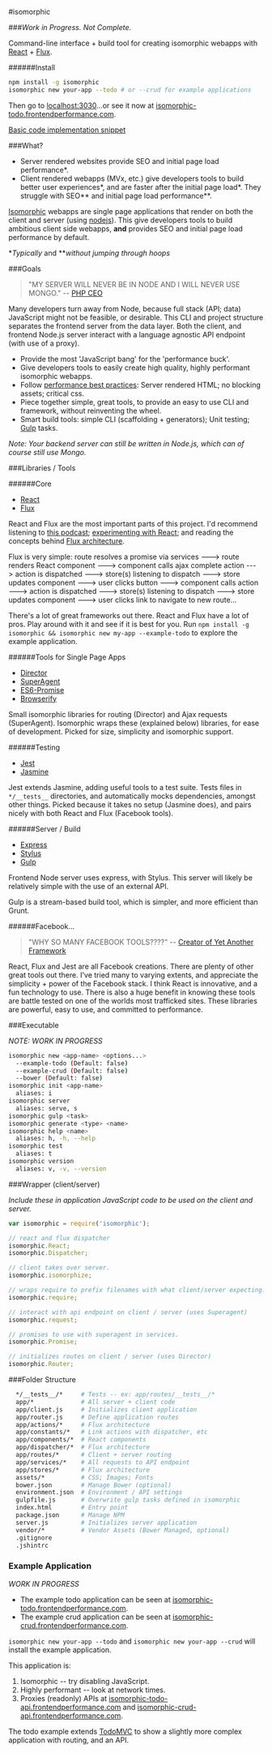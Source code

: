 #isomorphic

###_Work in Progress. Not Complete._

Command-line interface + build tool for creating isomorphic webapps with [React](http://facebook.github.io/react/) + [Flux](http://facebook.github.io/flux/).

######Install
```sh
npm install -g isomorphic
isomorphic new your-app --todo # or --crud for example applications
```
Then go to [localhost:3030](http://localhost:3030)...or see it now at [isomorphic-todo.frontendperformance.com](isomorphic-todo.frontendperformance.com).

[Basic code implementation snippet](https://github.com/frontendperformance/isomorphic/wiki/Basic-Implementation
)


###What?

- Server rendered websites provide SEO and initial page load performance\*.
- Client rendered webapps (MVx, etc.) give developers tools to build better user experiences\*, and are faster after the initial page load\*. They struggle with SEO\*\* and initial page load performance\*\*.

[Isomorphic](http://nerds.airbnb.com/isomorphic-javascript-future-web-apps/) webapps are single page applications that render on both the client and server (using [nodejs](http://nodejs.org/)). This give developers tools to build ambitious client side webapps, **and** provides SEO and initial page load performance by default.

\*_Typically_ and \*\*_without jumping through hoops_

###Goals

> "MY SERVER WILL NEVER BE IN NODE AND I WILL NEVER USE MONGO." -- [PHP CEO](https://twitter.com/PHP_CEO)

Many developers turn away from Node, because full stack (API; data) JavaScript might not be feasible, or desirable. This CLI and project structure separates the frontend server from the data layer. Both the client, and frontend Node.js server interact with a language agnostic API endpoint (with use of a proxy).

- Provide the most 'JavaScript bang' for the 'performance buck'.
- Give developers tools to easily create high quality, highly performant isomorphic webapps.
- Follow [performance best practices](https://developers.google.com/speed/docs/best-practices/rules_intro): Server rendered HTML; no blocking assets; critical css.
- Piece together simple, great tools, to provide an easy to use CLI and framework, without reinventing the wheel.
- Smart build tools: simple CLI (scaffolding + generators); Unit testing; [Gulp](http://gulpjs.com/) tasks.

*Note: Your backend server can still be written in Node.js, which can of course still use Mongo.*

###Libraries / Tools

######Core

- [React](http://facebook.github.io/react/)
- [Flux](http://facebook.github.io/flux/)

React and Flux are the most important parts of this project. I'd recommend listening to [this podcast](http://javascriptjabber.com/073-jsj-react-with-pete-hunt-and-jordan-walke/); [experimenting with React](http://facebook.github.io/react/); and reading the concepts behind [Flux architecture](http://facebook.github.io/react/docs/flux-overview.html).

Flux is very simple: route resolves a promise via services ---> route renders React component ---> component calls ajax complete action ---> action is dispatched ---> store(s) listening to dispatch ---> store updates component ---> user clicks button ---> component calls action ---> action is dispatched ---> store(s) listening to dispatch ---> store updates component ---> user clicks link to navigate to new route...

There's a lot of great frameworks out there. React and Flux have a lot of pros. Play around with it and see if it is best for you. Run `npm install -g isomorphic && isomorphic new my-app --example-todo` to explore the example application.

######Tools for Single Page Apps

- [Director](https://github.com/flatiron/director)
- [SuperAgent](https://github.com/visionmedia/superagent)
- [ES6-Promise](https://github.com/jakearchibald/es6-promise)
- [Browserify](https://github.com/substack/node-browserify)

Small isomorphic libraries for routing (Director) and Ajax requests (SuperAgent). Isomorphic wraps these (explained below) libraries, for ease of development. Picked for size, simplicity and isomorphic support.

######Testing

- [Jest](http://facebook.github.io/jest/)
- [Jasmine](http://jasmine.github.io/)

Jest extends Jasmine, adding useful tools to a test suite. Tests files in `*/__tests__` directories, and automatically mocks dependencies, amongst other things. Picked because it takes no setup (Jasmine does), and pairs nicely with both React and Flux (Facebook tools).

######Server / Build

- [Express](http://expressjs.com/)
- [Stylus](http://learnboost.github.io/stylus/)
- [Gulp](http://gulpjs.com/)

Frontend Node server uses express, with Stylus. This server will likely be relatively simple with the use of an external API.

Gulp is a stream-based build tool, which is simpler, and more efficient than Grunt.

######Facebook...
> "WHY SO MANY FACEBOOK TOOLS????" -- [Creator of Yet Another Framework](http://blog.tastejs.com/yet-another-framework-syndrome-yafs)

React, Flux and Jest are all Facebook creations. There are plenty of other great tools out there. I've tried many to varying extents, and appreciate the simplicity + power of the Facebook stack. I think React is innovative, and a fun technology to use. There is also a huge benefit in knowing these tools are battle tested on one of the worlds most trafficked sites. These libraries are powerful, easy to use, and committed to performance.

###Executable

*NOTE: WORK IN PROGRESS*

```sh
isomorphic new <app-name> <options...>
  --example-todo (Default: false)
  --example-crud (Default: false)
  --bower (Default: false)
isomorphic init <app-name>
  aliases: i
isomorphic server
  aliases: serve, s
isomorphic gulp <task>
isomorphic generate <type> <name>
isomorphic help <name>
  aliases: h, -h, --help
isomorphic test
  aliases: t
isomorphic version
  aliases: v, -v, --version
```

###Wrapper (client/server)

*Include these in application JavaScript code to be used on the client and server.*

```javascript
var isomorphic = require('isomorphic');

// react and flux dispatcher
isomorphic.React;
isomorphic.Dispatcher;

// client takes over server.
isomorphic.isomorphize;

// wraps require to prefix filenames with what client/server expecting.
isomorphic.require;

// interact with api endpoint on client / server (uses Superagent)
isomorphic.request;

// promises to use with superagent in services.
isomorphic.Promise;

// initializes routes on client / server (uses Director)
isomorphic.Router;
```

###Folder Structure

```sh
  */__tests__/*     # Tests -- ex: app/routes/__tests__/*
  app/*             # All server + client code
  app/client.js     # Initializes client application
  app/router.js     # Define application routes
  app/actions/*     # Flux architecture
  app/constants/*   # Link actions with dispatcher, etc
  app/components/*  # React components
  app/dispatcher/*  # Flux architecture
  app/routes/*      # Client + server routing
  app/services/*    # All requests to API endpoint
  app/stores/*      # Flux architecture
  assets/*          # CSS; Images; Fonts
  bower.json        # Manage Bower (optional)
  environment.json  # Environment / API settings
  gulpfile.js       # Overwrite gulp tasks defined in isomorphic
  index.html        # Entry point
  package.json      # Manage NPM
  server.js         # Initializes server application
  vendor/*          # Vendor Assets (Bower Managed, optional)
  .gitignore
  .jshintrc
```

### Example Application

*WORK IN PROGRESS*

- The example todo application can be seen at [isomorphic-todo.frontendperformance.com](isomorphic-todo.frontendperformance.com).
- The example crud application can be seen at [isomorphic-crud.frontendperformance.com](isomorphic-crud.frontendperformance.com).

`isomorphic new your-app --todo` and `isomorphic new your-app --crud` will install the example application.

This application is:

1. Isomorphic -- try disabling JavaScript.
2. Highly performant -- look at network times.
3. Proxies (readonly) APIs at [isomorphic-todo-api.frontendperformance.com](isomorphic-todo-api.frontendperformance.com) and [isomorphic-crud-api.frontendperformance.com](isomorphic-crud-api.frontendperformance.com).

The todo example extends [TodoMVC](http://todomvc.com/architecture-examples/react/) to show a slightly more complex application with routing, and an API.
